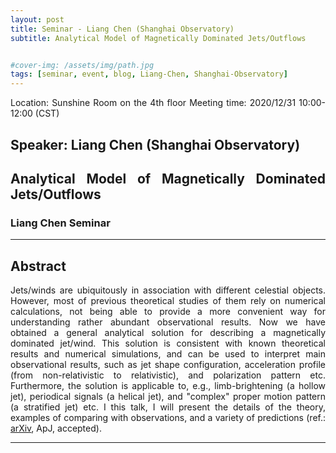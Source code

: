 ```yaml
---
layout: post
title: Seminar - Liang Chen (Shanghai Observatory)
subtitle: Analytical Model of Magnetically Dominated Jets/Outflows


#cover-img: /assets/img/path.jpg
tags: [seminar, event, blog, Liang-Chen, Shanghai-Observatory]
---
```


<style>
body {
text-align: justify}
</style>

Location: Sunshine Room on the 4th floor
Meeting time: 2020/12/31 10:00-12:00 (CST)

## Speaker: Liang Chen (Shanghai Observatory)

## Analytical Model of Magnetically Dominated Jets/Outflows

### Liang Chen Seminar

______________________________

## Abstract

Jets/winds are ubiquitously in association with different celestial objects. However, most of previous theoretical studies of them rely on numerical calculations, not being able to provide a more convenient way for understanding rather abundant observational results. Now we have obtained a general analytical solution for describing a magnetically dominated jet/wind. This solution is consistent with known theoretical results and numerical simulations, and can be used to interpret main observational results, such as jet shape configuration, acceleration profile (from non-relativistic to relativistic), and polarization pattern etc. Furthermore, the solution is applicable to, e.g., limb-brightening (a hollow jet), periodical signals (a helical jet), and "complex" proper motion pattern (a stratified jet) etc. I this talk, I will present the details of the theory, examples of comparing with observations, and a variety of predictions (ref.: [arXiv](arxiv.org/abs/2010.14470), ApJ, accepted).
______________________________

